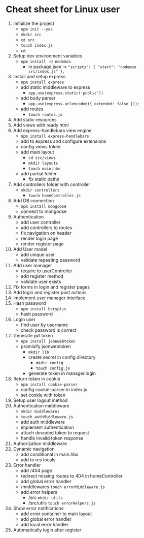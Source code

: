 # Cheat sheet for Linux user 

1. Initialize the project
   * `npm init --yes`
   * `mkdir src`
   * `cd src`
   * `touch index.js`
   * `cd -`
2. Setup dev environment variables
   * `npm install -D nodemon `
     * in package.json ->   `"scripts": {
       "start": "nodemon src/index.js"
       },`
3. Install and setup express
   * `npm install express`
   * add static middleware to express
     * `app.use(express.static('public'))`
   * add body parser
     *  `app.use(express.urlencoded({ extended: false }));`
   * add routes 
     * `touch routes.js`
4. Add static resources
5. Add views with ready html
6. Add express-handlebars view engine
   * `npm install express-handlebars`
   * add to express and configure extensions
   * config views folder 
   * add main layout
     * `cd src/views`
     * `mkdir layouts`
     * `touch main.hbs`
   * add partial folder 
     * fix static paths
7. Add controllers folder with controller
   * `mkdir controllers`
     * `touch homeController.js`
8. Add DB connection
   * `npm install mongoose`
   * connect to mongoose
9. Authentication
   * add user controller
   * add controllers to routes
   * fix navigation on header
   * render login page
   * render register page
10. Add User model
    * add unique user 
    * validate repeating password
11. Add user manager
    * require to userController 
    * add register method
    * validate user exists
12. Fix forms in login and register pages
13. Add login and register post actions
14. Implement user manager interface
15. Hash password
    * `npm install bcryptjs`
    * hash password
16. Login user
    * find user by username
    * check password is correct
17. Generate jwt token
    * `npm install jsonwebtoken`
    * promisify jsonwebtoken 
      * `mkdir lib`
      * create secret in config directory
        * `mkdir config` 
        * `touch config.js`
      * generate token in manager.login
18. Return token in cookie
    * `npm install cookie-parser`
    * config cookie-parser in index.js
    * set cookie with token 
19. Setup user logout method
20. Authentication middleware
    * `mkdir middlewares`
    * `touch authMiddleware.js`
    * add auth middleware
    * implement authentication
    * attach decoded token to request
    * handle invalid token response
21. Authorization middleware
22. Dynamic navigation
    * add conditional in main.hbs
    * add to res locals
23. Error handler
    * add /404 page
    * redirect missing routes to 404 in homeController
    * add global error handler
    * /middlewares  `touch errorMiddleware.js`
    * add error helpers
        * /src `mkdir utils`
        * /src/utils `touch errorHelpers.js`
24. Show error notifications
    * add error container to main layout
    * add global error handler
    * add local error handler
25. Automatically login after register 
